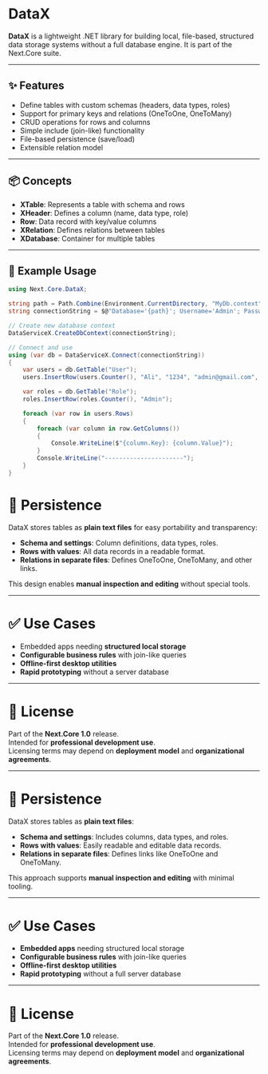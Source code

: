# DataX

**DataX** is a lightweight .NET library for building local, file-based, structured data storage systems without a full database engine. It is part of the Next.Core suite.

---

## ✨ Features
- Define tables with custom schemas (headers, data types, roles)
- Support for primary keys and relations (OneToOne, OneToMany)
- CRUD operations for rows and columns
- Simple include (join-like) functionality
- File-based persistence (save/load)
- Extensible relation model

---

## 📦 Concepts
- **XTable**: Represents a table with schema and rows
- **XHeader**: Defines a column (name, data type, role)
- **Row**: Data record with key/value columns
- **XRelation**: Defines relations between tables
- **XDatabase**: Container for multiple tables

---

## 🔨 Example Usage

```csharp
using Next.Core.DataX;

string path = Path.Combine(Environment.CurrentDirectory, "MyDb.context");
string connectionString = $@"Database='{path}'; Username='Admin'; Password='1234';";

// Create new database context
DataServiceX.CreateDbContext(connectionString);

// Connect and use
using (var db = DataServiceX.Connect(connectionString))
{
    var users = db.GetTable("User");
    users.InsertRow(users.Counter(), "Ali", "1234", "admin@gmail.com", "0");

    var roles = db.GetTable("Role");
    roles.InsertRow(roles.Counter(), "Admin");

    foreach (var row in users.Rows)
    {
        foreach (var column in row.GetColumns())
        {
            Console.WriteLine($"{column.Key}: {column.Value}");
        }
        Console.WriteLine("----------------------");
    }
}
```

# 📌 Persistence

DataX stores tables as **plain text files** for easy portability and transparency:

- **Schema and settings**: Column definitions, data types, roles.
- **Rows with values**: All data records in a readable format.
- **Relations in separate files**: Defines OneToOne, OneToMany, and other links.

This design enables **manual inspection and editing** without special tools.

---

# ✅ Use Cases

- Embedded apps needing **structured local storage**
- **Configurable business rules** with join-like queries
- **Offline-first desktop utilities**
- **Rapid prototyping** without a server database

---

# 📜 License

Part of the **Next.Core 1.0** release.  
Intended for **professional development use**.  
Licensing terms may depend on **deployment model** and **organizational agreements**.

---

# 📌 Persistence

DataX stores tables as **plain text files**:

- **Schema and settings**: Includes columns, data types, and roles.
- **Rows with values**: Easily readable and editable data records.
- **Relations in separate files**: Defines links like OneToOne and OneToMany.

This approach supports **manual inspection and editing** with minimal tooling.

---

# ✅ Use Cases

- **Embedded apps** needing structured local storage
- **Configurable business rules** with join-like queries
- **Offline-first desktop utilities**
- **Rapid prototyping** without a full server database

---

# 📜 License

Part of the **Next.Core 1.0** release.  
Intended for **professional development use**.  
Licensing terms may depend on **deployment model** and **organizational agreements**.
